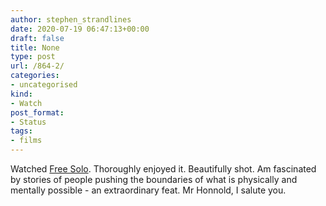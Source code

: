 ```yaml
---
author: stephen_strandlines
date: 2020-07-19 06:47:13+00:00
draft: false
title: None
type: post
url: /864-2/
categories:
- uncategorised
kind:
- Watch
post_format:
- Status
tags:
- films
---
```


Watched [Free Solo](https://films.nationalgeographic.com/free-solo). Thoroughly enjoyed it. Beautifully shot. Am fascinated by stories of people pushing the boundaries of what is physically and mentally possible - an extraordinary feat. Mr Honnold, I salute you.

